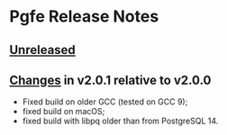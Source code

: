 # Pgfe Release Notes

## [Unreleased]

## [Changes][2.0.1] in v2.0.1 relative to v2.0.0

  - Fixed build on older GCC (tested on GCC 9);
  - fixed build on macOS;
  - fixed build with libpq older than from PostgreSQL 14.

[Unreleased]: https://github.com/dmitigr/pgfe/compare/v2.0.1...HEAD
[2.0.1]: https://github.com/dmitigr/pgfe/compare/v2.0.0...v2.0.1
